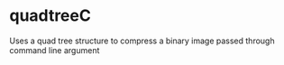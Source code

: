 # quadtreeC
Uses a quad tree structure to compress a binary image passed through command line argument 
